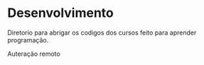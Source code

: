 # Desenvolvimento
 Diretorio para abrigar os codigos dos cursos feito para aprender programação.

Auteração  remoto
